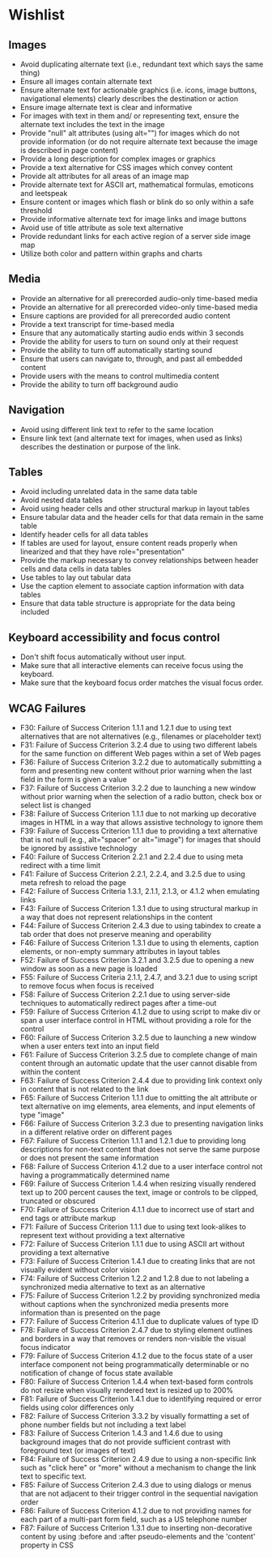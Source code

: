 # Wishlist

## Images

* Avoid duplicating alternate text (i.e., redundant text which says the same thing)
* Ensure all images contain alternate text
* Ensure alternate text for actionable graphics (i.e. icons, image buttons, navigational elements) clearly describes the destination or action
* Ensure image alternate text is clear and informative
* For images with text in them and/ or representing text, ensure the alternate text includes the text in the image
* Provide "null" alt attributes (using alt="") for images which do not provide information (or do not require alternate text because the image is described in page content)
* Provide a long description for complex images or graphics
* Provide a text alternative for CSS images which convey content 
* Provide alt attributes for all areas of an image map
* Provide alternate text for ASCII art, mathematical formulas, emoticons and leetspeak
* Ensure content or images which flash or blink do so only within a safe threshold
* Provide informative alternate text for image links and image buttons
* Avoid use of title attribute as sole text alternative
* Provide redundant links for each active region of a server side image map
* Utilize both color and pattern within graphs and charts

## Media

* Provide an alternative for all prerecorded audio-only time-based media
* Provide an alternative for all prerecorded video-only time-based media
* Ensure captions are provided for all prerecorded audio content
* Provide a text transcript for time-based media
* Ensure that any automatically starting audio ends within 3 seconds
* Provide the ability for users to turn on sound only at their request
* Provide the ability to turn off automatically starting sound
* Ensure that users can navigate to, through, and past all embedded content
* Provide users with the means to control multimedia content
* Provide the ability to turn off background audio

## Navigation

* Avoid using different link text to refer to the same location
* Ensure link text (and alternate text for images, when used as links) describes the destination or purpose of the link.

## Tables

* Avoid including unrelated data in the same data table
* Avoid nested data tables
* Avoid using header cells and other structural markup in layout tables
* Ensure tabular data and the header cells for that data remain in the same table
* Identify header cells for all data tables
* If tables are used for layout, ensure content reads properly when linearized and that they have role="presentation"
* Provide the markup necessary to convey relationships between header cells and data cells in data tables
* Use tables to lay out tabular data
* Use the caption element to associate caption information with data tables
* Ensure that data table structure is appropriate for the data being included

## Keyboard accessibility and focus control

* Don't shift focus automatically without user input.
* Make sure that all interactive elements can receive focus using the keyboard.
* Make sure that the keyboard focus order matches the visual focus order.

## WCAG Failures

* F30: Failure of Success Criterion 1.1.1 and 1.2.1 due to using text alternatives that are not alternatives (e.g., filenames or placeholder text)
* F31: Failure of Success Criterion 3.2.4 due to using two different labels for the same function on different Web pages within a set of Web pages
* F36: Failure of Success Criterion 3.2.2 due to automatically submitting a form and presenting new content without prior warning when the last field in the form is given a value
* F37: Failure of Success Criterion 3.2.2 due to launching a new window without prior warning when the selection of a radio button, check box or select list is changed
* F38: Failure of Success Criterion 1.1.1 due to not marking up decorative images in HTML in a way that allows assistive technology to ignore them
* F39: Failure of Success Criterion 1.1.1 due to providing a text alternative that is not null (e.g., alt="spacer" or alt="image") for images that should be ignored by assistive technology
* F40: Failure of Success Criterion 2.2.1 and 2.2.4 due to using meta redirect with a time limit
* F41: Failure of Success Criterion 2.2.1, 2.2.4, and 3.2.5 due to using meta refresh to reload the page
* F42: Failure of Success Criteria 1.3.1, 2.1.1, 2.1.3, or 4.1.2 when emulating links
* F43: Failure of Success Criterion 1.3.1 due to using structural markup in a way that does not represent relationships in the content
* F44: Failure of Success Criterion 2.4.3 due to using tabindex to create a tab order that does not preserve meaning and operability
* F46: Failure of Success Criterion 1.3.1 due to using th elements, caption elements, or non-empty summary attributes in layout tables
* F52: Failure of Success Criterion 3.2.1 and 3.2.5 due to opening a new window as soon as a new page is loaded
* F55: Failure of Success Criteria 2.1.1, 2.4.7, and 3.2.1 due to using script to remove focus when focus is received
* F58: Failure of Success Criterion 2.2.1 due to using server-side techniques to automatically redirect pages after a time-out
* F59: Failure of Success Criterion 4.1.2 due to using script to make div or span a user interface control in HTML without providing a role for the control
* F60: Failure of Success Criterion 3.2.5 due to launching a new window when a user enters text into an input field
* F61: Failure of Success Criterion 3.2.5 due to complete change of main content through an automatic update that the user cannot disable from within the content
* F63: Failure of Success Criterion 2.4.4 due to providing link context only in content that is not related to the link
* F65: Failure of Success Criterion 1.1.1 due to omitting the alt attribute or text alternative on img elements, area elements, and input elements of type "image"
* F66: Failure of Success Criterion 3.2.3 due to presenting navigation links in a different relative order on different pages
* F67: Failure of Success Criterion 1.1.1 and 1.2.1 due to providing long descriptions for non-text content that does not serve the same purpose or does not present the same information
* F68: Failure of Success Criterion 4.1.2 due to a user interface control not having a programmatically determined name
* F69: Failure of Success Criterion 1.4.4 when resizing visually rendered text up to 200 percent causes the text, image or controls to be clipped, truncated or obscured
* F70: Failure of Success Criterion 4.1.1 due to incorrect use of start and end tags or attribute markup
* F71: Failure of Success Criterion 1.1.1 due to using text look-alikes to represent text without providing a text alternative
* F72: Failure of Success Criterion 1.1.1 due to using ASCII art without providing a text alternative
* F73: Failure of Success Criterion 1.4.1 due to creating links that are not visually evident without color vision
* F74: Failure of Success Criterion 1.2.2 and 1.2.8 due to not labeling a synchronized media alternative to text as an alternative
* F75: Failure of Success Criterion 1.2.2 by providing synchronized media without captions when the synchronized media presents more information than is presented on the page
* F77: Failure of Success Criterion 4.1.1 due to duplicate values of type ID
* F78: Failure of Success Criterion 2.4.7 due to styling element outlines and borders in a way that removes or renders non-visible the visual focus indicator
* F79: Failure of Success Criterion 4.1.2 due to the focus state of a user interface component not being programmatically determinable or no notification of change of focus state available
* F80: Failure of Success Criterion 1.4.4 when text-based form controls do not resize when visually rendered text is resized up to 200%
* F81: Failure of Success Criterion 1.4.1 due to identifying required or error fields using color differences only
* F82: Failure of Success Criterion 3.3.2 by visually formatting a set of phone number fields but not including a text label
* F83: Failure of Success Criterion 1.4.3 and 1.4.6 due to using background images that do not provide sufficient contrast with foreground text (or images of text)
* F84: Failure of Success Criterion 2.4.9 due to using a non-specific link such as "click here" or "more" without a mechanism to change the link text to specific text.
* F85: Failure of Success Criterion 2.4.3 due to using dialogs or menus that are not adjacent to their trigger control in the sequential navigation order
* F86: Failure of Success Criterion 4.1.2 due to not providing names for each part of a multi-part form field, such as a US telephone number
* F87: Failure of Success Criterion 1.3.1 due to inserting non-decorative content by using :before and :after pseudo-elements and the 'content' property in CSS
